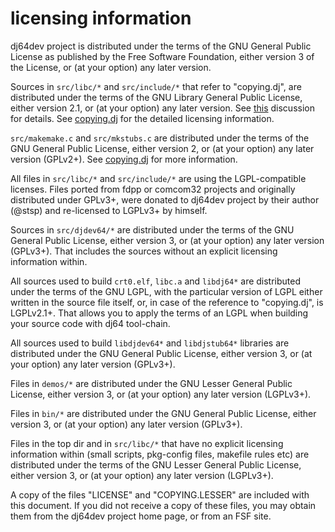 # licensing information

dj64dev project is distributed under the terms of the
GNU General Public License as published by the Free Software Foundation,
either version 3 of the License, or (at your option) any later version.

Sources in `src/libc/*` and `src/include/*` that refer to "copying.dj",
are distributed under the terms of the GNU Library General Public License,
either version 2.1, or (at your option) any later version.
See
[this](https://www.delorie.com/archives/browse.cgi?p=djgpp/2024/06/29/04:14:46)
discussion for details. See [copying.dj](copying.dj/copying.dj) for
the detailed licensing information.

`src/makemake.c` and `src/mkstubs.c` are distributed under
the terms of the GNU General Public License, either version 2, or
(at your option) any later version (GPLv2+).
See [copying.dj](copying.dj/copying.dj) for more information.

All files in `src/libc/*` and `src/include/*` are using the
LGPL-compatible licenses.
Files ported from fdpp or comcom32 projects and originally distributed
under GPLv3+, were donated to dj64dev project by their author (@stsp)
and re-licensed to LGPLv3+ by himself.

Sources in `src/djdev64/*` are distributed under the terms of the
GNU General Public License, either version 3, or (at your option)
any later version (GPLv3+). That includes the sources without an
explicit licensing information within.

All sources used to build `crt0.elf`, `libc.a` and `libdj64*`
are distributed under the terms of the GNU LGPL, with the particular
version of LGPL either written in the source file itself, or, in case
of the reference to "copying.dj", is LGPLv2.1+. That allows you to
apply the terms of an LGPL when building your source code with dj64
tool-chain.

All sources used to build `libdjdev64*` and `libdjstub64*` libraries
are distributed under the GNU General Public License, either version 3,
or (at your option) any later version (GPLv3+).

Files in `demos/*` are distributed under the GNU Lesser General Public
License, either version 3, or (at your option) any later version (LGPLv3+).

Files in `bin/*` are distributed under the GNU General Public License,
either version 3, or (at your option) any later version (GPLv3+).

Files in the top dir and in `src/libc/*` that have no explicit licensing
information within (small scripts, pkg-config files, makefile rules etc)
are distributed under the terms of the GNU Lesser General Public License,
either version 3, or (at your option) any later version (LGPLv3+).

A copy of the files "LICENSE" and "COPYING.LESSER" are included with this
document. If you did not receive a copy of these files, you may
obtain them from the dj64dev project home page, or from an FSF site.
